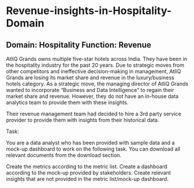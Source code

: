 # Revenue-insights-in-Hospitality-Domain

## Domain:  Hospitality       Function: Revenue

AtliQ Grands owns multiple five-star hotels across India. They have been in the hospitality industry for the past 20 years. Due to strategic moves from other competitors and ineffective decision-making in management, AtliQ Grands are losing its market share and revenue in the luxury/business hotels category. As a strategic move, the managing director of AtliQ Grands wanted to incorporate “Business and Data Intelligence” to regain their market share and revenue. However, they do not have an in-house data analytics team to provide them with these insights.

Their revenue management team had decided to hire a 3rd party service provider to provide them with insights from their historical data.

Task:  

You are a data analyst who has been provided with sample data and a mock-up dashboard to work on the following task. You can download all relevant documents from the download section.

Create the metrics according to the metric list.
Create a dashboard according to the mock-up provided by stakeholders.
Create relevant insights that are not provided in the metric list/mock-up dashboard.
